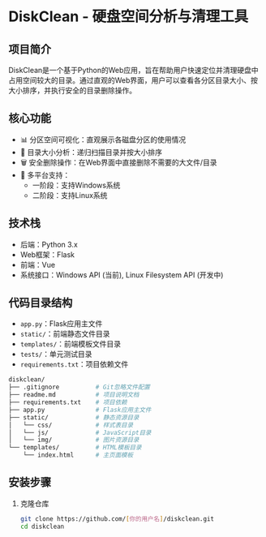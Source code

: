 # DiskClean - 硬盘空间分析与清理工具

## 项目简介
DiskClean是一个基于Python的Web应用，旨在帮助用户快速定位并清理硬盘中占用空间较大的目录。通过直观的Web界面，用户可以查看各分区目录大小、按大小排序，并执行安全的目录删除操作。

## 核心功能
- 📊 分区空间可视化：直观展示各磁盘分区的使用情况
- 📁 目录大小分析：递归扫描目录并按大小排序
- 🗑️ 安全删除操作：在Web界面中直接删除不需要的大文件/目录
- 🔄 多平台支持：
  - 一阶段：支持Windows系统
  - 二阶段：支持Linux系统

## 技术栈
- 后端：Python 3.x
- Web框架：Flask
- 前端：Vue
- 系统接口：Windows API (当前), Linux Filesystem API (开发中)

## 代码目录结构
- `app.py`：Flask应用主文件
- `static/`：前端静态文件目录
- `templates/`：前端模板文件目录
- `tests/`：单元测试目录
- `requirements.txt`：项目依赖文件

```bash
diskclean/
├── .gitignore          # Git忽略文件配置
├── readme.md           # 项目说明文档
├── requirements.txt    # 项目依赖
├── app.py              # Flask应用主文件
├── static/             # 静态资源目录
│   └── css/            # 样式表目录
│   └── js/             # JavaScript目录
│   └── img/            # 图片资源目录
└── templates/          # HTML模板目录
    └── index.html      # 主页面模板
```

## 安装步骤
1. 克隆仓库
   ```bash
   git clone https://github.com/[你的用户名]/diskclean.git
   cd diskclean
   ```